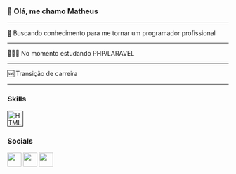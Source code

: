 ### 👋 Olá, me chamo Matheus
<hr>
🙏 Buscando conhecimento para me tornar um programador profissional
<hr>
🧑🏽‍💻 No momento estudando PHP/LARAVEL
<hr>
🆘 Transição de carreira
<hr>

### Skills

<a href="" target="_blank" rel="noreferrer"><img src="https://raw.githubusercontent.com/danielcranney/readme-generator/main/public/icons/skills/html5-colored.svg" width="36" height="36" alt="HTML5" /></a>



### Socials

<p align="left"> <a href="https://discord.com/users/974428150371069952" target="_blank" rel="noreferrer"><img  src="https://raw.githubusercontent.com/danielcranney/readme-generator/main/public/icons/socials/discord.svg" width="32" height="32" /></a> <a href="https://github.com/Matheus-cavalcant" target="_blank" rel="noreferrer"><img src="https://raw.githubusercontent.com/danielcranney/readme-generator/main/public/icons/socials/github-dark.svg" width="32" height="32" /></a> <a href="https://www.linkedin.com/in/matheus-cavalcante-122a10251/" target="_blank" rel="noreferrer"><img src="https://raw.githubusercontent.com/danielcranney/readme-generator/main/public/icons/socials/linkedin.svg" width="32" height="32" /></a>  
  
  
  


